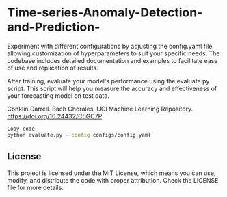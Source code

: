# Time-series-Anomaly-Detection-and-Prediction-


Experiment with different configurations by adjusting the config.yaml file, allowing customization of hyperparameters to suit your specific needs. The codebase includes detailed documentation and examples to facilitate ease of use and replication of results.

After training, evaluate your model's performance using the evaluate.py script. This script will help you measure the accuracy and effectiveness of your forecasting model on test data.


Conklin,Darrell. Bach Chorales. UCI Machine Learning Repository. https://doi.org/10.24432/C5GC7P.


```bash
Copy code
python evaluate.py --config configs/config.yaml
```

## License
This project is licensed under the MIT License, which means you can use, modify, and distribute the code with proper attribution. Check the LICENSE file for more details.

